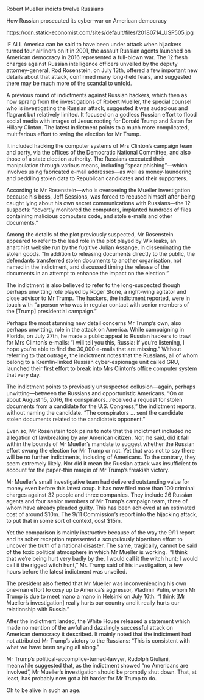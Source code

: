 Robert Mueller indicts twelve Russians

How Russian prosecuted its cyber-war on American democracy

https://cdn.static-economist.com/sites/default/files/20180714_USP505.jpg

IF ALL America can be said to have been under attack when hijackers turned four airliners on it in 2001, the assault Russian agents launched on American democracy in 2016 represented a full-blown war. The 12 fresh charges against Russian intelligence officers unveiled by the deputy attorney-general, Rod Rosenstein, on July 13th, offered a few important new details about that attack, confirmed many long-held fears, and suggested there may be much more of the scandal to unfold.

A previous round of indictments against Russian hackers, which then as now sprang from the investigations of Robert Mueller, the special counsel who is investigating the Russian attack, suggested it was audacious and flagrant but relatively limited. It focused on a godless Russian effort to flood social media with images of Jesus rooting for Donald Trump and Satan for Hillary Clinton. The latest indictment points to a much more complicated, multifarious effort to swing the election for Mr Trump.

It included hacking the computer systems of Mrs Clinton’s campaign team and party, via the offices of the Democratic National Committee, and also those of a state election authority. The Russians executed their manipulation through various means, including “spear phishing”—which involves using fabricated e-mail addresses—as well as money-laundering and peddling stolen data to Republican candidates and their supporters.

According to Mr Rosenstein—who is overseeing the Mueller investigation because his boss, Jeff Sessions, was forced to recused himself after being caught lying about his own secret communications with Russians—the 12 suspects: “covertly monitored the computers, implanted hundreds of files containing malicious computers code, and stole e-mails and other documents.”

Among the details of the plot previously suspected, Mr Rosenstein appeared to refer to the lead role in the plot played by Wikileaks, an anarchist website run by the fugitive Julian Assange, in disseminating the stolen goods. “In addition to releasing documents directly to the public, the defendants transferred stolen documents to another organisation, not named in the indictment, and discussed timing the release of the documents in an attempt to enhance the impact on the election.”   

The indictment is also believed to refer to the long-suspected though perhaps unwitting role played by Roger Stone, a right-wing agitator and close advisor to Mr Trump. The hackers, the indictment reported, were in touch with “a person who was in regular contact with senior members of the [Trump] presidential campaign.”

Perhaps the most stunning new detail concerns Mr Trump’s own, also perhaps unwitting, role in the attack on America. While campaigning in Florida, on July 27th, he made a public appeal to Russian hackers to trawl for Mrs Clinton’s e-mails: “I will tell you this, Russia: If you’re listening, I hope you’re able to find the 30,000 e-mails that are missing.” Without referring to that outrage, the indictment notes that the Russians, all of whom belong to a Kremlin-linked Russian cyber-espionage unit called GRU, launched their first effort to break into Mrs Clinton’s office computer system that very day. 

The indictment points to previously unsuspected collusion—again, perhaps unwitting—between the Russians and opportunistic Americans. “On or about August 15, 2016, the conspirators…received a request for stolen documents from a candidate for the U.S. Congress,” the indictment reports, without naming the candidate. “The conspirators … sent the candidate stolen documents related to the candidate’s opponent.”

Even so, Mr Rosenstein took pains to note that the indictment included no allegation of lawbreaking by any American citizen. Nor, he said, did it fall within the bounds of Mr Mueller’s mandate to suggest whether the Russian effort swung the election for Mr Trump or not. Yet that was not to say there will be no further indictments, including of Americans. To the contrary, they seem extremely likely. Nor did it mean the Russian attack was insufficient to account for the paper-thin margin of Mr Trump’s freakish victory.

Mr Mueller’s small investigative team had delivered outstanding value for money even before this latest coup. It has now filed more than 100 criminal charges against 32 people and three companies. They include 26 Russian agents and four senior members of Mr Trump’s campaign team, three of whom have already pleaded guilty. This has been achieved at an estimated cost of around $10m. The 9/11 Commission’s report into the hijacking attack, to put that in some sort of context, cost $15m.

Yet the comparison is mainly instructive because of the way the 9/11 report and its sober reception represented a scrupulously bipartisan effort to uncover the truth of a national disaster. The same, tragically, cannot be said of the toxic political atmosphere in which Mr Mueller is working.  “I think that we’re being hurt very badly by the, I would call it the witch hunt; I would call it the rigged witch hunt,” Mr. Trump said of his investigation, a few hours before the latest indictment was unveiled.

The president also fretted that Mr Mueller was inconveniencing his own one-man effort to cosy up to America’s aggressor, Vladimir Putin, whom Mr Trump is due to meet mano a mano in Helsinki on July 16th. “I think [Mr Mueller’s investigation] really hurts our country and it really hurts our relationship with Russia.”

After the indictment landed, the White House released a statement which made no mention of the awful and dazzlingly successful attack on American democracy it described. It mainly noted that the indictment had not attributed Mr Trump’s victory to the Russians: “This is consistent with what we have been saying all along.”

Mr Trump’s political-accomplice-turned-lawyer, Rudolph Giuliani, meanwhile suggested that, as the indictment showed “no Americans are involved”, Mr Mueller’s investigation should be promptly shut down. That, at least, has probably now got a bit harder for Mr Trump to do.

Oh to be alive in such an age.